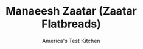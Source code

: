 ---
layout: ../../layouts/MarkdownPostLayout.astro
title: Manaeesh Zaatar (Zaatar Flatbreads)
author: America's Test Kitchen
pubDate: 2023-03-15
description: "A light hand and a hot oven produce a flatbread full of flavor."
image_url: https://res.cloudinary.com/hksqkdlah/image/upload/ar_1:1,c_fill,dpr_2.0,f_auto,fl_lossy.progressive.strip_profile,g_faces:auto,q_auto:low,w_344/SFS_ManaeeshZaatar_12_adv54r
tags: ["Side Dishes","Appetizers","Middle Eastern","Breads","Cookbook Collection"]
calories: 1939
protein: 6
carbohydrates: 46
fats: 
fiber: 2
ingredients: ["2 1/2 cups (12½ ounces), all-purpose flour","1 1/2 teaspoons, instant or rapid-rise yeast","1 teaspoon, table salt","3/4 cup plus 2 tablespoons, cold water","2 tablespoons, extra-virgin olive oil","3 tablespoons, za'atar (see note)","3 tablespoons, extra-virgin olive oil","1/2 teaspoon, table salt"]
serves: 6
time: "1 hour 10 minutes, plus 2 hours rising"
instructions: ["FOR THE DOUGH: Process flour, yeast, and salt in food processor until combined, about 3 seconds. Combine cold water and oil in liquid measuring cup. With processor running, slowly add water mixture and process until dough forms sticky ball that clears sides of bowl, 30 to 60 seconds.","Transfer dough to clean counter and knead into cohesive ball, about 1 minute. Place dough in greased bowl. Cover bowl with plastic wrap and let dough rise at room temperature until almost doubled in size, 2 to 2½ hours. One hour before baking, adjust oven rack to middle position, set baking stone on rack, and heat oven to 500 degrees.","FOR THE TOPPING: Meanwhile, combine za’atar, oil, and salt in bowl.","On clean counter, divide dough into 3 equal pieces, about 7 ounces each. Shape each piece of dough into ball; cover loosely with plastic and let rest for 15 minutes.","Working with 1 dough ball at a time on lightly floured counter, coat lightly with flour and flatten into 6- to 7-inch disk using your fingertips.","Using rolling pin, roll dough into 9- to 10-inch circle. Slide dough round onto floured baking peel. Spread one-third of za’atar mixture (about 1½ tablespoons) over surface of dough with back of dinner spoon, stopping ½ inch from edge.","Firmly tap dough all over with your fingertips, about 6 times. Slide dough onto baking stone and bake until lightly bubbled and brown on top, about 5 minutes. Using baking peel, transfer man’oushe to wire rack. Repeat with remaining dough and za’atar mixture. Slice or tear and serve."]
nutrition: ["82 mg Potassium","75 mg Phosphorus","20 mg Calcium","3 mg Iron","17 mg Magnesium","263 mg Sodium","12 g Fat","3 mg Niacin (B3)","8 g Monounsaturated","1 g Polyunsaturated","1 mg Vitamin C","1 g Saturated","2 g Fiber","90 µg Folic acid","41 µg Folate (food)","6 µg Vitamin K","42 g Water","46 g Carbs","196 µg Folate equivalent (total)","6 g Protein","1 mg Vitamin E","1 µg Vitamin A","323 kcal Energy","1939 calories"]
notes: "You can purchase za’atar in the spice section of many grocery stores or online, or you can make our recipe."
---